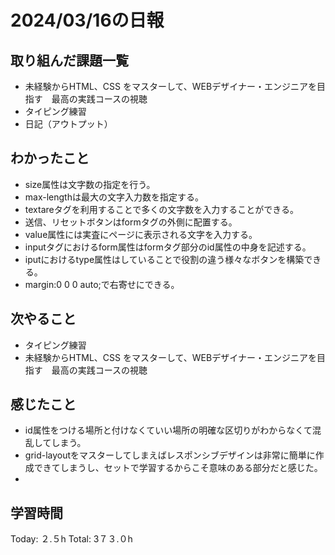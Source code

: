 # 2024/03/16の日報
## 取り組んだ課題一覧
* 未経験からHTML、CSS をマスターして、WEBデザイナー・エンジニアを目指す　最高の実践コースの視聴
* タイピング練習
* 日記（アウトプット）
## わかったこと
*  size属性は文字数の指定を行う。
*  max-lengthは最大の文字入力数を指定する。
*  textareタグを利用することで多くの文字数を入力することができる。
*  送信、リセットボタンはformタグの外側に配置する。
*  value属性には実査にページに表示される文字を入力する。
*  inputタグにおけるform属性はformタグ部分のid属性の中身を記述する。
*  iputにおけるtype属性はしていることで役割の違う様々なボタンを構築できる。
*  margin:0 0 0 auto;で右寄せにできる。
## 次やること
* タイピング練習
* 未経験からHTML、CSS をマスターして、WEBデザイナー・エンジニアを目指す　最高の実践コースの視聴
## 感じたこと
* id属性をつける場所と付けなくていい場所の明確な区切りがわからなくて混乱してしまう。
* grid-layoutをマスターしてしまえばレスポンシブデザインは非常に簡単に作成できてしまうし、セットで学習するからこそ意味のある部分だと感じた。
* 
##  学習時間
Today: ２.５h
Total: 3７３.０h
